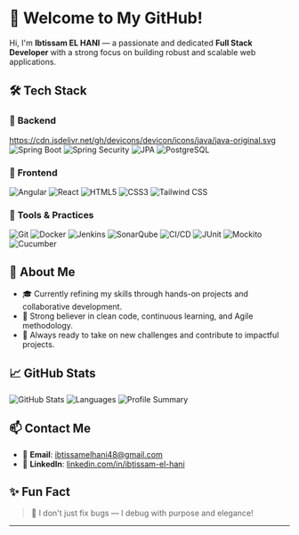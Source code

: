 # 👋 Welcome to My GitHub!

Hi, I'm **Ibtissam EL HANI** — a passionate and dedicated **Full Stack Developer** with a strong focus on building robust and scalable web applications.

## 🛠️ Tech Stack

### 🔷 **Backend**  
https://cdn.jsdelivr.net/gh/devicons/devicon/icons/java/java-original.svg
![Spring Boot](https://img.shields.io/badge/Spring%20Boot-6DB33F?style=for-the-badge&logo=springboot&logoColor=white)
![Spring Security](https://img.shields.io/badge/Spring%20Security-6DB33F?style=for-the-badge&logo=springsecurity&logoColor=white)
![JPA](https://img.shields.io/badge/JPA-%23009688.svg?style=for-the-badge&logo=hibernate&logoColor=white)
![PostgreSQL](https://img.shields.io/badge/PostgreSQL-4169E1?style=for-the-badge&logo=postgresql&logoColor=white)

### 🔷 **Frontend**  
![Angular](https://img.shields.io/badge/Angular-DD0031?style=for-the-badge&logo=angular&logoColor=white)
![React](https://img.shields.io/badge/React-61DAFB?style=for-the-badge&logo=react&logoColor=black)
![HTML5](https://img.shields.io/badge/HTML5-E34F26?style=for-the-badge&logo=html5&logoColor=white)
![CSS3](https://img.shields.io/badge/CSS3-1572B6?style=for-the-badge&logo=css3&logoColor=white)
![Tailwind CSS](https://img.shields.io/badge/Tailwind%20CSS-06B6D4?style=for-the-badge&logo=tailwindcss&logoColor=white)

### 🔷 **Tools & Practices**  
![Git](https://img.shields.io/badge/Git-F05032?style=for-the-badge&logo=git&logoColor=white)
![Docker](https://img.shields.io/badge/Docker-2496ED?style=for-the-badge&logo=docker&logoColor=white)
![Jenkins](https://img.shields.io/badge/Jenkins-D24939?style=for-the-badge&logo=jenkins&logoColor=white)
![SonarQube](https://img.shields.io/badge/SonarQube-4E9BCD?style=for-the-badge&logo=sonarqube&logoColor=white)
![CI/CD](https://img.shields.io/badge/CI/CD-FF6F00?style=for-the-badge&logo=githubactions&logoColor=white)
![JUnit](https://img.shields.io/badge/JUnit-25A162?style=for-the-badge&logo=junit5&logoColor=white)
![Mockito](https://img.shields.io/badge/Mockito-78CFF5?style=for-the-badge)
![Cucumber](https://img.shields.io/badge/Cucumber-23D96C?style=for-the-badge&logo=cucumber&logoColor=white) 

## 🌱 About Me
- 🎓 Currently refining my skills through hands-on projects and collaborative development.  
- 🧠 Strong believer in clean code, continuous learning, and Agile methodology.  
- 🚀 Always ready to take on new challenges and contribute to impactful projects.

## 📈 GitHub Stats
![GitHub Stats](https://github-readme-stats.vercel.app/api?username=ibtissamelhani&show_icons=true&theme=radical)
![Languages](https://github-profile-summary-cards.vercel.app/api/cards/repos-per-language?username=ibtissamelhani&theme=2077)
![Profile Summary](http://github-profile-summary-cards.vercel.app/api/cards/profile-details?username=ibtissamelhani&theme=2077)

## 📫 Contact Me
- 📧 **Email**: [ibtissamelhani48@gmail.com](mailto:ibtissamelhani48@gmail.com)  
- 🔗 **LinkedIn**: [linkedin.com/in/ibtissam-el-hani](https://www.linkedin.com/in/ibtissam-el-hani)

## ✨ Fun Fact
> 🐞 I don't just fix bugs — I debug with purpose and elegance!

---

